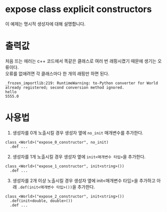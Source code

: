 # expose class explicit constructors
이 예제는 명시적 생성자에 대해 설명합니다.

# 출력값
처음 뜨는 에러는 c++ 코드에서 똑같은 클래스로 여러 번 래핑시켰기 때문에 생기는 오류이다.    
오류를 없애려면 각 클래스마다 한 개의 래핑만 하면 된다.
```
_frozen_importlib:219: RuntimeWarning: to-Python converter for World already registered; second conversion method ignored.
hello
5555.0
```

# 사용법
1. 생성자를 0개 노출시킬 경우
생성자 옆에 `no_init` 매개변수를 추가한다.
```
class_<World>("expose_0_constructor", no_init)
  .def ...
```
2. 생성자를 1개 노출시킬 경우
생성자 옆에 `init<매개변수 타입>`을 추가한다.
```
class_<World>("expose_1_constructor", init<string>())
  .def ...
```
3. 생성자를 2개 이상 노출시킬 경우
생성자 옆에 init<매개변수 타입>을 추가하고 아래 `.def(init<매개변수 타입>())`을 추가한다.
```
class_<World>("expose_2_constructor", init<string>())
  .def(init<double, double>())
  .def ...
```
